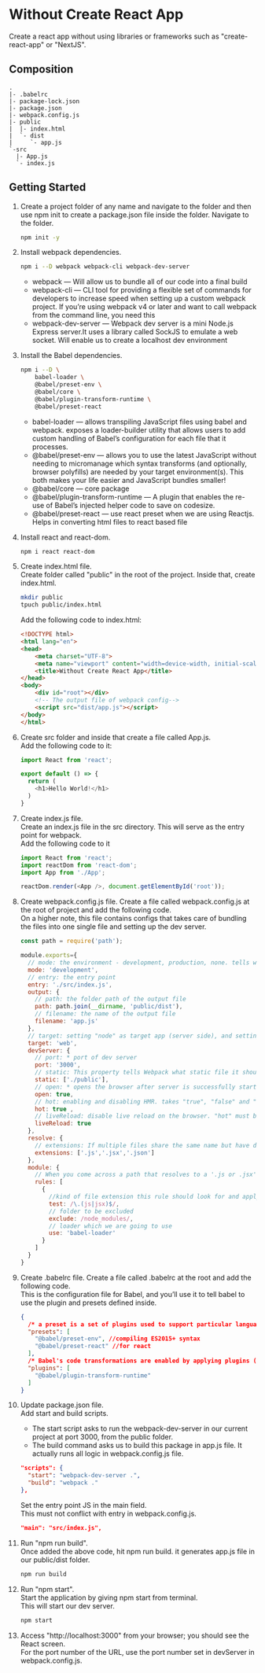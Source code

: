 # Without Create React App
Create a react app without using libraries or frameworks such as "create-react-app" or "NextJS".

## Composition
```text
.
|- .babelrc
|- package-lock.json
|- package.json
|- webpack.config.js
|- public
|  |- index.html
|  `- dist
|     `- app.js
`-src
  |- App.js
  `- index.js
```

## Getting Started
1. Create a project folder of any name and navigate to the folder and then use npm init to create a package.json file inside the folder. Navigate to the folder.
    ```sh
    npm init -y
    ```
1. Install webpack dependencies.
    ```sh
    npm i --D webpack webpack-cli webpack-dev-server
    ```
    - webpack — Will allow us to bundle all of our code into a final build
    - webpack-cli — CLI tool for providing a flexible set of commands for developers to increase speed when setting up a custom webpack project. If you’re using webpack v4 or later and want to call webpack from the command line, you need this
    - webpack-dev-server — Webpack dev server is a mini Node.js Express server.It uses a library called SockJS to emulate a web socket. Will enable us to create a localhost dev environment
1. Install the Babel dependencies.
    ```sh
    npm i --D \
        babel-loader \
        @babel/preset-env \
        @babel/core \
        @babel/plugin-transform-runtime \
        @babel/preset-react
    ```
    - babel-loader — allows transpiling JavaScript files using babel and webpack. exposes a loader-builder utility that allows users to add custom handling of Babel’s configuration for each file that it processes.
    - @babel/preset-env — allows you to use the latest JavaScript without needing to micromanage which syntax transforms (and optionally, browser polyfills) are needed by your target environment(s). This both makes your life easier and JavaScript bundles smaller!
    - @babel/core — core package
    - @babel/plugin-transform-runtime — A plugin that enables the re-use of Babel’s injected helper code to save on codesize.
    - @babel/preset-react — use react preset when we are using Reactjs. Helps in converting html files to react based file
1.  Install react and react-dom.
    ```sh
    npm i react react-dom
    ```
1. Create index.html file.  
    Create folder called "public" in the root of the project. Inside that, create index.html.
    ```sh
    mkdir public
    tpuch public/index.html 
    ```

    Add the following code to index.html:
    ```html
    <!DOCTYPE html>
    <html lang="en">
    <head>
        <meta charset="UTF-8">
        <meta name="viewport" content="width=device-width, initial-scale=1.0">
        <title>Without Create React App</title>
    </head>
    <body>
        <div id="root"></div>
        <!-- The output file of webpack config-->
        <script src="dist/app.js"></script>
    </body>
    </html>
    ```
1. Create src folder and inside that create a file called App.js.  
    Add the following code to it:
    ```js
    import React from 'react';

    export default () => {
      return (
        <h1>Hello World!</h1>
      )
    }
    ```
1. Create index.js file.  
    Create an index.js file in the src directory. This will serve as the entry point for webpack.  
    Add the following code to it
    ```js
    import React from 'react';
    import reactDom from 'react-dom';
    import App from './App';

    reactDom.render(<App />, document.getElementById('root'));
    ```
1. Create webpack.config.js file.
    Create a file called webpack.config.js at the root of project and add the following code.  
    On a higher note, this file contains configs that takes care of bundling the files into one single file and setting up the dev server.  
    ```js
    const path = require('path');

    module.exports={
      // mode: the environment - development, production, none. tells webpack to use its built-in optimizations accordingly. default is production 
      mode: 'development', 
      // entry: the entry point 
      entry: './src/index.js', 
      output: {
        // path: the folder path of the output file 
        path: path.join(__dirname, 'public/dist'),
        // filename: the name of the output file 
        filename: 'app.js'
      },
      // target: setting "node" as target app (server side), and setting it as "web" is for browser (client side). Default is "web"
      target: 'web',
      devServer: {
        // port: * port of dev server
        port: '3000',
        // static: This property tells Webpack what static file it should serve
        static: ['./public'],
        // open: * opens the browser after server is successfully started
        open: true,
        // hot: enabling and disabling HMR. takes "true", "false" and "only". "only" is used if enable Hot Module Replacement without page refresh as a fallback in case of build failures
        hot: true ,
        // liveReload: disable live reload on the browser. "hot" must be set to false for this to work
        liveReload: true
      },
      resolve: {
        // extensions: If multiple files share the same name but have different extensions, webpack will resolve the one with the extension listed first in the array and skip the rest. This is what enables users to leave off the extension when importing
        extensions: ['.js','.jsx','.json'] 
      },
      module: {
        // When you come across a path that resolves to a '.js or .jsx' file inside of a require()/import statement, use the babel-loader to transform it before you add it to the bundle. And in this process, kindly make sure to exclude node_modules folder from being searched.
        rules: [
          {
            //kind of file extension this rule should look for and apply in test
            test: /\.(js|jsx)$/,
            // folder to be excluded
            exclude: /node_modules/,
            // loader which we are going to use
            use: 'babel-loader'
          }
        ]
      }
    }
    ```
1. Create .babelrc file.
    Create a file called .babelrc at the root and add the following code.  
    This is the configuration file for Babel, and you’ll use it to tell babel to use the plugin and presets defined inside.
    ```json
    {
      /* a preset is a set of plugins used to support particular language features. The two presets Babel uses by default: es2015, react */
      "presets": [
        "@babel/preset-env", //compiling ES2015+ syntax
        "@babel/preset-react" //for react
      ],
      /* Babel's code transformations are enabled by applying plugins (or presets) to your configuration file. */
      "plugins": [
        "@babel/plugin-transform-runtime"
      ]
    }
    ```
1. Update package.json file.  
    Add start and build scripts.
    * The start script asks to run the webpack-dev-server in our current project at port 3000, from the public folder.
    * The build command asks us to build this package in app.js file. It actually runs all logic in webpack.config.js file.
    ```json
    "scripts": {
      "start": "webpack-dev-server .",
      "build": "webpack ."
    },
    ```

    Set the entry point JS in the main field.  
    This must not conflict with entry in webpack.config.js.
    ```json
    "main": "src/index.js",
    ```
1. Run "npm run build".  
    Once added the above code, hit npm run build. it generates app.js file in our public/dist folder.
    ```sh
    npm run build
    ```
1. Run "npm start".  
    Start the application by giving npm start from terminal.  
    This will start our dev server.
    ```sh
    npm start
    ```
1. Access "http://localhost:3000" from your browser; you should see the React screen.  
    For the port number of the URL, use the port number set in devServer in webpack.config.js.